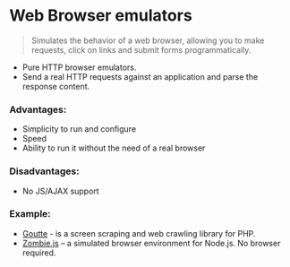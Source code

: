 # Web Browser emulators
> Simulates the behavior of a web browser, allowing you to make requests, click on links and submit forms programmatically.
* Pure HTTP browser emulators.
* Send a real HTTP requests against an application and parse the response content.

### Advantages:
* Simplicity to run and configure
* Speed
* Ability to run it without the need of a real browser

### Disadvantages:
* No JS/AJAX support

### Example:
* [Goutte](https://github.com/FriendsOfPHP/Goutte) - is a screen scraping and web crawling library for PHP.
* [Zombie.js](http://zombie.js.org/) – a simulated browser environment for Node.js. No browser required.

